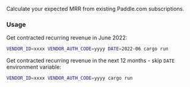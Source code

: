 Calculate your expected MRR from existing Paddle.com subscriptions.

### Usage

Get contracted recurring revenue in June 2022:

```sh
VENDOR_ID=xxxx VENDOR_AUTH_CODE=yyyy DATE=2022-06 cargo run
```

Get contracted recurring revenue in the next 12 months - skip `DATE` environment variable:

```sh
VENDOR_ID=xxxx VENDOR_AUTH_CODE=yyyy cargo run
```
